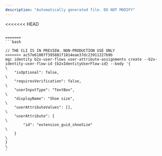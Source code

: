 ```yaml
---
description: "Automatically generated file. DO NOT MODIFY"
---
```


<<<<<<< HEAD
```cli

=======
```bash

// THE CLI IS IN PREVIEW. NON-PRODUCTION USE ONLY
>>>>>>> ac57e61007f395881f1814eae37dc23911227b9b
mgc identity b2x-user-flows user-attribute-assignments create --b2x-identity-user-flow-id {b2xIdentityUserFlow-id} --body '{\
    "isOptional": false,\
    "requiresVerification": false,\
    "userInputType": "TextBox",\
    "displayName": "Shoe size",\
    "userAttributeValues": [],\
    "userAttribute": {\
        "id": "extension_guid_shoeSize"\
    }\
}\
'

```